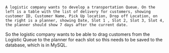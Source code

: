     A logistic company wants to develop a transportation Queue. On the left is a table with the list of delivery for customers, showing customer ID, Customer Name, Pick Up location, Drop off Location, on the right is a planner, showing Date, Slot 1 , Slot 2, Slot 3, Slot 4, the planner should show 7 days after the current date.


So the logistic company wants to be able to drag customers from the Logistic Queue to the planner for each slot so this needs to be saved to the database, which is in MySQL.